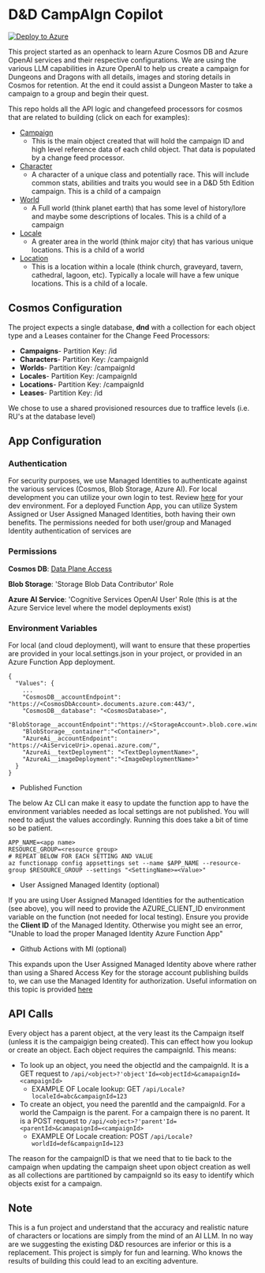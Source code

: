 # D&D CampAIgn Copilot


[![Deploy to Azure](https://aka.ms/deploytoazurebutton)](https://portal.azure.com/#create/Microsoft.Template/uri/https%3A%2F%2Fraw.githubusercontent.com%2Fnilopmsft%2Fdnd-campaign-copilot-api%2Frefs%2Fheads%2F32-deploy-button%2Fazuredeploy.json)

This project started as an openhack to learn Azure Cosmos DB and Azure OpenAI services and their respective configurations. We are using the various LLM capabilities in Azure OpenAI to help us create a campaign for Dungeons and Dragons with all details, images and storing details in Cosmos for retention. At the end it could assist a Dungeon Master to take a campaign to a group and begin their quest.

This repo holds all the API logic and changefeed processors for cosmos that are related to building (click on each for examples):

- [Campaign](./resources/examples/campaign.json)
  - This is the main object created that will hold the campaign ID and high level reference data of each child object. That data is populated by a change feed processor.
- [Character](./resources/examples/character.json)
  - A character of a unique class and potentially race. This will include common stats, abilities and traits you would see in a D&D 5th Edition campaign. This is a child of a campaign
- [World](./resources/examples/world.json)
  - A Full world (think planet earth) that has some level of history/lore and maybe some descriptions of locales. This is a child of a campaign
- [Locale](./resources/examples/locale.json)
  - A greater area in the world (think major city) that has various unique locations. This is a child of a world
- [Location](./resources/examples/location.json)
  - This is a location within a locale (think church, graveyard, tavern, cathedral, lagoon, etc). Typically a locale will have a few unique locations. This is a child of a locale.


## Cosmos Configuration

The project expects a single database, **dnd** with a collection for each object type and a Leases container for the Change Feed Processors:

- **Campaigns**- Partition Key: /id
- **Characters**- Partition Key: /campaignId
- **Worlds**- Partition Key: /campaignId
- **Locales**- Partition Key: /campaignId
- **Locations**- Partition Key: /campaignId
- **Leases**- Partition Key: /id

We chose to use a shared provisioned resources due to traffice levels (i.e. RU's at the database level)


## App Configuration

### Authentication

For security purposes, we use Managed Identities to authenticate against the various services (Cosmos, Blob Storage, Azure AI). For local development you can utilize your own login to test.
Review [here](https://learn.microsoft.com/en-us/dotnet/azure/sdk/authentication/local-development-dev-accounts?tabs=azure-portal%2Csign-in-visual-studio%2Ccommand-line#3---sign-in-to-azure-using-developer-tooling) for your dev environment. For a deployed Function App, you can utilize System Assigned or User Assigned Managed Identities, both having their own benefits. The permissions needed for both user/group and Managed Identity authentication of services are

### Permissions 
**Cosmos DB**: [Data Plane Access](https://learn.microsoft.com/en-us/azure/cosmos-db/nosql/security/how-to-grant-data-plane-role-based-access?tabs=built-in-definition%2Ccsharp&pivots=azure-interface-cli#permission-model)

**Blob Storage**: 'Storage Blob Data Contributor' Role

**Azure AI Service**: 'Cognitive Services OpenAI User' Role (this is at the Azure Service level where the model deployments exist)

### Environment Variables

For local (and cloud deployment), will want to ensure that these properties are provided in your local.settings.json in your project, or provided in an Azure Function App deployment.

```
{
  "Values": {
    ...
    "CosmosDB__accountEndpoint": "https://<CosmosDbAccount>.documents.azure.com:443/",
    "CosmosDB__database": "<CosmosDatabase>",
    "BlobStorage__accountEndpoint":"https://<StorageAccount>.blob.core.windows.net/",
    "BlobStorage__container":"<Container>",
    "AzureAi__accountEndpoint": "https://<AiServiceUri>.openai.azure.com/",
    "AzureAi__textDeployment": "<TextDeploymentName>",
    "AzureAi__imageDeployment":"<ImageDeploymentName>"
  }
}
```

- Published Function

The below Az CLI can make it easy to update the function app to have the environment variables needed as local settings are not published. You will need to adjust the values accordingly. Running this does take a bit of time so be patient.

```
APP_NAME=<app name>
RESOURCE_GROUP=<resource group>
# REPEAT BELOW FOR EACH SETTING AND VALUE
az functionapp config appsettings set --name $APP_NAME --resource-group $RESOURCE_GROUP --settings "<SettingName>=<Value>"
```

- User Assigned Managed Identity (optional)

If you are using User Assigned Managed Identities for the authentication (see above), you will need to provide the AZURE_CLIENT_ID environment variable on the function (not needed for local testing). Ensure you provide the **Client ID** of the Managed Identity. Otherwise you might see an error, "Unable to load the proper Managed Identity Azure Function App"

- Github Actions with MI (optional)

This expands upon the User Assigned Managed Identity above where rather than using a Shared Access Key for the storage account publishing builds to, we can use the Managed Identity for authorization. Useful information on this topic is provided [here](https://github.com/azure/functions-action?tab=readme-ov-file#manged-identities-for-storage-account-access-and-package-deployments-on-linux-consumption-sku)

## API Calls

Every object has a parent object, at the very least its the Campaign itself (unless it is the campaigign being created). This can effect how you lookup or create an object. Each object requires the campaignId. This means:

- To look up an object, you need the objectId and the campaignId. It is a GET request to `/api/<object>?'object'Id=<objectId>&camapaignId=<campaignId>`
  - EXAMPLE OF Locale lookup: GET `/api/Locale?localeId=abc&campaignId=123`
- To create an object, you need the parentId and the campaignId. For a world the Campaign is the parent. For a campaign there is no parent. It is a POST request to `/api/<object>?'parent'Id=<parentId>&camapaignId=<campaignId>` 
  - EXAMPLE Of Locale creation: POST `/api/Locale?worldId=def&campaignId=123`

The reason for the campaignID is that we need that to tie back to the campaign when updating the campaign sheet upon object creation as well as all collections are partitioned by campaignId so its easy to identify which objects exist for a campaign.

## Note

This is a fun project and understand that the accuracy and realistic nature of characters or locations are simply from the mind of an AI LLM. In no way are we suggesting the existing D&D resources are inferior or this is a replacement. This project is simply for fun and learning. Who knows the results of building this could lead to an exciting adventure.
